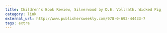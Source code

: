 ```yaml
---
title: Children's Book Review, Silverwood by D.E. Vollrath. Wicked Pig, $11.99 paper (280p) ISBN 978-0-692-44433-7
category: link
external_url: http://www.publishersweekly.com/978-0-692-44433-7
tags: extra
---
```

